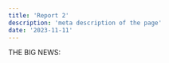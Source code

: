 ```yaml
---
title: 'Report 2'
description: 'meta description of the page'
date: '2023-11-11'
---
```


THE BIG NEWS:
